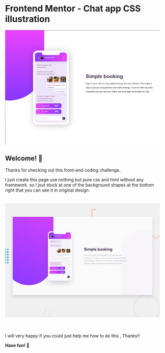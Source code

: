 # Frontend Mentor - Chat app CSS illustration

![Design preview for the Chat app CSS illustration coding challenge](./design/desktop-design.jpg)

## Welcome! 👋

Thanks for checking out this front-end coding challenge.

I just create this page use nothing but pure css and html without any framework. so I jsut stuck at one of the background shapes at the bottom right that you can see it in original design. <br><br><br>![The original design screenshot](./design/desktop-preview.jpg)<br><br><br>

I will very happy if you could just help me how to do this , Thanks!!

**Have fun!** 🚀
